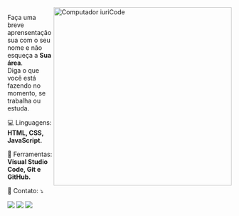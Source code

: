 <img src="https://raw.githubusercontent.com/MicaelliMedeiros/micaellimedeiros/master/image/computer-illustration.png" min-width="400px" max-width="400px" width="400px" align="right" alt="Computador iuriCode">

<p align="left"> 
  Faça uma breve aprensentação sua com o seu nome e não esqueça a <strong>Sua área</strong>.<br>
  Diga o que você está fazendo no momento, se trabalha ou estuda.
</p>

<p align="left">
  💻 Linguagens: <strong>HTML, CSS, JavaScript.</strong>
</p>

<p align="left">
  💼 Ferramentas: <strong>Visual Studio Code, Git e GitHub.</strong>
</p>

<p align="left">
  💌 Contato: ⤵️
</p>

<p align="left">
  <a href="mailto:pedrobaungratz@gmail.com" alt="Gmail">
  <img src="https://img.shields.io/badge/-Gmail-FF0000?style=flat-square&labelColor=FF0000&logo=gmail&logoColor=white&link=LINK-DO-SEU-EMAIL" /></a>

  <a href="https://www.linkedin.com/in/jos%C3%A9-pedro-baungratz-879a47181/" alt="Linkedin">
  <img src="https://img.shields.io/badge/-Linkedin-0e76a8?style=flat-square&logo=Linkedin&logoColor=white&link=https://www.linkedin.com/in/jos%C3%A9-pedro-baungratz-879a47181/"/></a>

  <a href="https://api.whatsapp.com/send?phone=51997151405&text=Ol%C3%A1%2C%20estou%20aqui%20por%20causa..." alt="WhatsApp">
  <img src="https://img.shields.io/badge/-WhatsApp-25d366?style=flat-square&labelColor=25d366&logo=whatsapp&logoColor=white&link=API-DO-SEU-WHATSAPP"/></a>

</p>  
